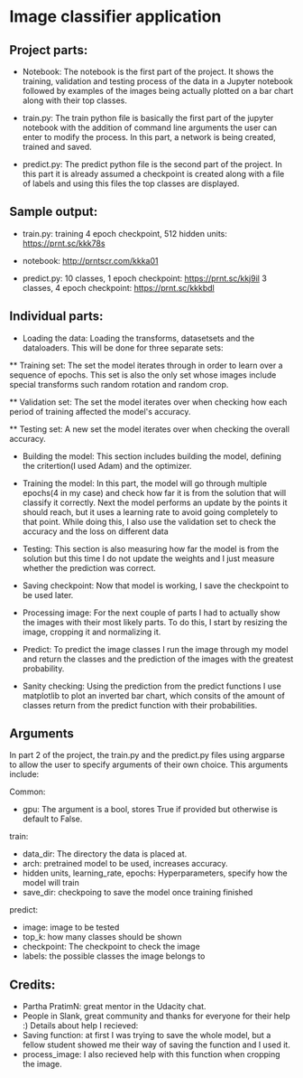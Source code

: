 # Image classifier application 


## Project parts:

* Notebook: The notebook is the first part of the project. It shows the training, validation and testing process of the data in a Jupyter notebook followed by examples of the images being actually plotted on a bar chart along with their top classes. 

* train.py: The train python file is basically the first part of the jupyter notebook with the addition of command line arguments the user can enter to modify the process. In this part, a network is being created, trained and saved. 

* predict.py: The predict python file is the second part of the project. In this part it is already assumed a checkpoint is created along with a file of labels and using this files the top classes are displayed. 




## Sample output:

* train.py:
training 4 epoch checkpoint, 512 hidden units: https://prnt.sc/kkk78s

* notebook:
http://prntscr.com/kkka01

* predict.py:
10 classes, 1 epoch checkpoint: https://prnt.sc/kkj9il
3 classes, 4 epoch checkpoint: https://prnt.sc/kkkbdl

## Individual parts: 

* Loading the data: Loading the transforms, datasetsets and the dataloaders. This will be done for three separate sets:

** Training set: The set the model iterates through in order to learn over a sequence of epochs. This set is also the only set whose images include special transforms such random rotation and random crop.

** Validation set: The set the model iterates over when checking how each period of training affected the model's accuracy.

** Testing set: A new set the model iterates over when checking the overall accuracy. 

* Building the model: This section includes building the model, defining the critertion(I used Adam) and the optimizer.

* Training the model: In this part, the model will go through multiple epochs(4 in my case) and check how far it is from the solution that will classify it correctly. Next the model performs an update by the points it should reach, but it uses a learning rate to avoid going completely to that point. While doing this, I also use the validation set to check the accuracy and the loss on different data

* Testing: This section is also measuring how far the model is from the solution but this time I do not update the weights and I just measure whether the prediction was correct. 

* Saving checkpoint: Now that model is working, I save the checkpoint to be used later. 

* Processing image: For the next couple of parts I had to actually show the images with their most likely parts. To do this, I start by resizing the image, cropping it and normalizing it. 

* Predict: To predict the image classes I run the image through my model and return the classes and the prediction of the images with the greatest probability. 

* Sanity checking: Using the prediction from the predict functions I use matplotlib to plot an inverted bar chart, which consits of the amount of classes return from the predict function with their probabilities. 


## Arguments


In part 2 of the project, the train.py and the predict.py files using argparse to allow the user to specify arguments of their own choice. This arguments include: 

Common: 
* gpu: The argument is a bool, stores True if provided but otherwise is default to False. 



train: 
* data_dir: The directory the data is placed at.  
* arch: pretrained model to be used, increases accuracy. 
* hidden units, learning_rate, epochs: Hyperparameters, specify how the model will train 
* save_dir: checkpoing to save the model once training finished 

predict: 
* image: image to be tested
* top_k: how many classes should be shown 
* checkpoint: The checkpoint to check the image 
* labels: the possible classes the image belongs to


## Credits:
* Partha PratimN: great mentor in the Udacity chat.    
* People in Slank, great community and thanks for everyone for their help :) Details about help I recieved: 
* Saving function: at first I was trying to save the whole model, but a fellow student showed me their way of saving the function and I used it. 
* process_image: I also recieved help with this function when cropping the image. 


